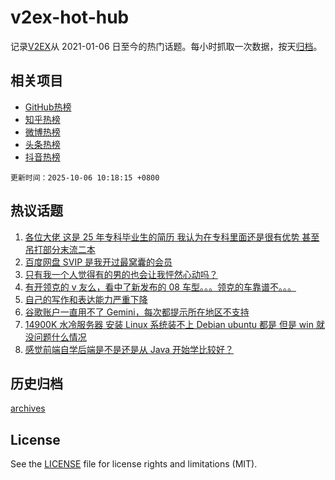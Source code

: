 # v2ex-hot-hub

 记录[V2EX](https://www.v2ex.com/)从 2021-01-06 日至今的热门话题。每小时抓取一次数据，按天[归档](archives)。
 
 ## 相关项目

- [GitHub热榜](https://github.com/lonnyzhang423/github-hot-hub)
- [知乎热榜](https://github.com/lonnyzhang423/zhihu-hot-hub)
- [微博热榜](https://github.com/lonnyzhang423/weibo-hot-hub)
- [头条热榜](https://github.com/lonnyzhang423/toutiao-hot-hub)
- [抖音热榜](https://github.com/lonnyzhang423/douyin-hot-hub)


 `更新时间：2025-10-06 10:18:15 +0800`

## 热议话题

1. [各位大佬 这是 25 年专科毕业生的简历 我认为在专科里面还是很有优势 甚至吊打部分末流二本](https://www.v2ex.com/t/1163410)
1. [百度网盘 SVIP 是我开过最窝囊的会员](https://www.v2ex.com/t/1163401)
1. [只有我一个人觉得有的男的也会让我怦然心动吗？](https://www.v2ex.com/t/1163443)
1. [有开领克的 v 友么，看中了新发布的 08 车型。。。领克的车靠谱不。。。](https://www.v2ex.com/t/1163436)
1. [自己的写作和表达能力严重下降](https://www.v2ex.com/t/1163394)
1. [谷歌账户一直用不了 Gemini，每次都提示所在地区不支持](https://www.v2ex.com/t/1163408)
1. [14900K 水冷服务器 安装 Linux 系统装不上 Debian ubuntu 都是 但是 win 就没问题什么情况](https://www.v2ex.com/t/1163395)
1. [感觉前端自学后端是不是还是从 Java 开始学比较好？](https://www.v2ex.com/t/1163440)

## 历史归档

[archives](archives)

## License

See the [LICENSE](LICENSE) file for license rights and limitations (MIT).
